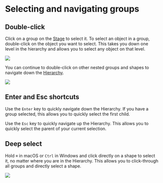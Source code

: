 # Selecting and navigating groups

## Double-click

Click on a group on the [Stage](../interface-overview/stage.md) to select it. To select an object in a group, double-click on the object you want to select. This takes you down one level in the hierarchy and allows you to select any object on that level.

![](../../../.gitbook/assets/deep_select_double.gif)

You can continue to double-click on other nested groups and shapes to navigate down the [Hierarchy](../interface-overview/hierarchy.md).

![](../../../.gitbook/assets/deep_select_shape.gif)

## Enter and Esc shortcuts

Use the `Enter` key to quickly navigate down the Hierarchy. If you have a group selected, this allows you to quickly select the first child.

Use the `Esc` key to quickly navigate up the Hierarchy. This allows you to quickly select the parent of your current selection.

## Deep select

Hold `⌘` in macOS or `Ctrl` in Windows and click directly on a shape to select it, no matter where you are in the Hierarchy. This allows you to click-through all groups and directly select a shape.

![](../../../.gitbook/assets/deep_select_command.gif)



